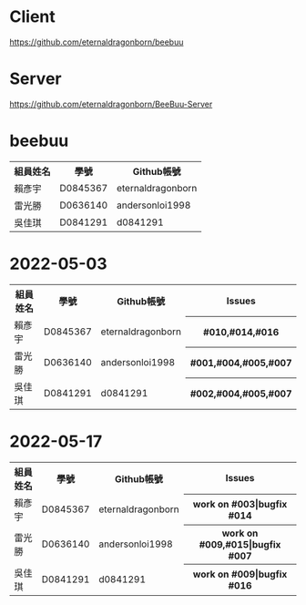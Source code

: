 # Client
https://github.com/eternaldragonborn/beebuu
# Server
https://github.com/eternaldragonborn/BeeBuu-Server
# beebuu
<table>
  <tr>
    <th>組員姓名</th>
    <th>學號</th>
    <th>Github帳號</th>
  </tr>
  <tr>
    <td>賴彥宇</td>
    <td>D0845367</td>
    <td>eternaldragonborn</td>
  </tr>
  <tr>
    <td>雷光勝</td>
    <td>D0636140</td>
    <td>andersonloi1998</td>
  </tr>
  <tr>
    <td>吳佳琪</td>
    <td>D0841291</td>
    <td>d0841291</td>
  </tr>
</table>

# 2022-05-03
<table>
  <tr>
    <th>組員姓名</th>
    <th>學號</th>
    <th>Github帳號</th>
    <th>Issues</th>
  </tr>
  <tr>
    <td>賴彥宇</td>
    <td>D0845367</td>
    <td>eternaldragonborn</td>
    <th>#010,#014,#016</th>
  </tr>
  
  <tr>
    <td>雷光勝</td>
    <td>D0636140</td>
    <td>andersonloi1998</td>
    <th>#001,#004,#005,#007</th>
  </tr>
  <tr>
    <td>吳佳琪</td>
    <td>D0841291</td>
    <td>d0841291</td>
    <th>#002,#004,#005,#007</th>
  </tr>
</table>

# 2022-05-17
<table>
  <tr>
    <th>組員姓名</th>
    <th>學號</th>
    <th>Github帳號</th>
    <th>Issues</th>
  </tr>
  <tr>
    <td>賴彥宇</td>
    <td>D0845367</td>
    <td>eternaldragonborn</td>
    <th>work on #003|bugfix #014</th>
  </tr>
  
  <tr>
    <td>雷光勝</td>
    <td>D0636140</td>
    <td>andersonloi1998</td>
    <th>work on #009,#015|bugfix #007</th>
  </tr>
  <tr>
    <td>吳佳琪</td>
    <td>D0841291</td>
    <td>d0841291</td>
    <th>work on #009|bugfix #016</th>
  </tr>
</table>


